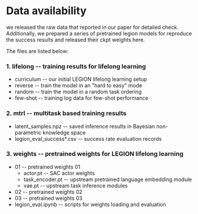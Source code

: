 # Data availability

we released the raw data that reported in our paper for detailed check. Additionally, we prepared a series of pretrained legion models for reproduce the success results and released their ckpt weights here.

The files are listed below:

### 1. lifelong -- training results for lifelong learning
  - curriculum -- our initial LEGION lifelong learning setup
  - reverse -- train the model in an "hard to easy" mode
  - random -- train the model in a random task ordering
  - few-shot -- training log data for few-shot performance

### 2. mtrl -- multitask based training results
  - latent_samples.npz -- saved inference results in Bayesian non-parametric knowledge space
  - legion_eval_success*.csv -- success rate evaluation records

### 3. weights -- pretrained weights for LEGION lifelong learning
  - 01 -- pretrained weights 01
    - actor.pt -- SAC actor weights
    - task_encoder.pt -- upstream pretrained language embedding module
    - vae.pt -- upstream task inference modules
  - 02 -- pretrained weights 02
  - 03 -- pretrained weights 03
  - legion_eval.ipynb -- scripts for weights loading and evaluation